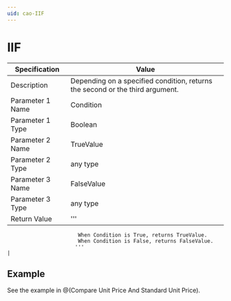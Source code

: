 ```yaml
---
uid: cao-IIF
---
```


# IIF

| Specification         | Value                                                        |
| --------------------- | ------------------------------------------------------------ |
| Description           | Depending on a specified condition, returns the second or the third argument.           |
| Parameter 1 Name      | Condition                                                        |
| Parameter 1 Type      | Boolean                                   |
| Parameter 2 Name      | TrueValue                                                   |
| Parameter 2 Type      | any type                                                         |
| Parameter 3 Name      | FalseValue                                                           |
| Parameter 3 Type      | any type                                                               |
| Return Value          | '''
                           When Condition is True, returns TrueValue. 
                           When Condition is False, returns FalseValue.
                          '''                                                         |

## Example

See the example in @(Compare Unit Price And Standard Unit Price).
